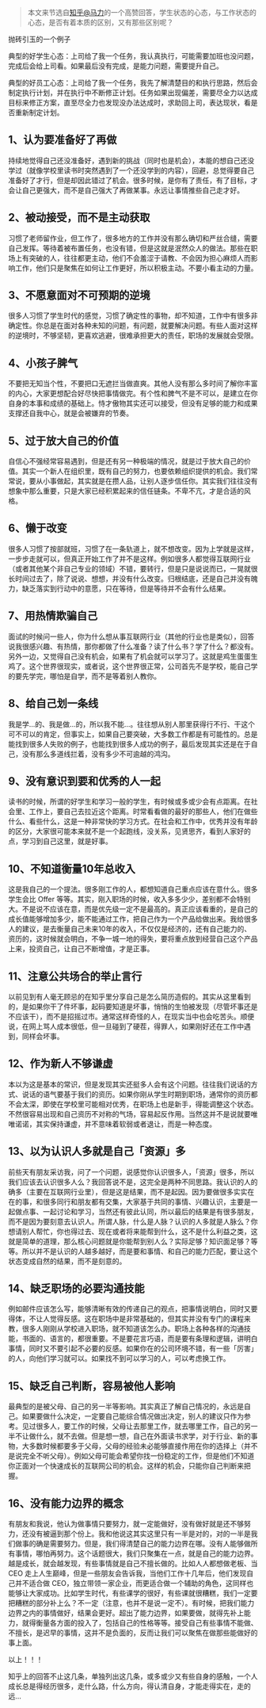 > 本文来节选自[知乎@马力](https://www.zhihu.com/question/41365485)的一个高赞回答，学生状态的心态，与工作状态的心态，是否有着本质的区别，又有那些区别呢？

抛砖引玉的一个例子

典型的好学生心态：上司给了我一个任务，我认真执行，可能需要加班也没问题，完成后会给上司看。如果最后没有完成，是能力问题，需要提升自己。

典型的好员工心态：上司给了我一个任务，我先了解清楚目的和执行思路，然后会制定执行计划，并在执行中不断修正计划。任务如果出现偏差，需要尽全力以达成目标来修正方案，直至尽全力也发现没办法达成时，求助回上司，表达现状，看是否重新制定计划。

## 1、认为要准备好了再做

持续地觉得自己还没准备好，遇到新的挑战（同时也是机会），本能的想自己还没学过（就像学校里读书时突然遇到了一个还没学到的内容），回避，总觉得要自己准备好了才行，但是却因此错过了机会。很多时候，是你有了责任，有了目标，才会让自己更强大，而不是自己强大了再做某事。永远让事情推些自己走才好。

## 2、被动接受，而不是主动获取

习惯了老师留作业，但工作了，很多地方的工作并没有那么确切和严丝合缝，需要自己发挥。等待着被布置任务，也没有错，但是这就是泯然众人的做法。那些在职场上有突破的人，往往都更主动，他们不会羞涩于请教、不会因为担心麻烦人而影响工作，他们只是聚焦在如何让工作更好，所以积极主动。不要小看主动的力量。

## 3、不愿意面对不可预期的逆境

很多人习惯了学生时代的感觉，习惯了确定性的事物，却不知道，工作中有很多非确定性。你总是在面对各种未知的问题，有问题，就要解决问题。有些人面对这样的逆境时，不够坚韧，更喜欢逃避，很难承担更大的责任，职场的发展就会受限。

## 4、小孩子脾气

不要把无知当个性，不要把口无遮拦当做直爽。其他人没有那么多时间了解你丰富的内心，大家更想配合好尽快把事情做完。有个性和脾气不是不可以，是建立在你自身的本事和成绩的基础上。恃才傲物其实还可以接受，但没有足够的能力和成果支撑还自我中心，就是会被嫌弃的节奏。

## 5、过于放大自己的价值

自信心不强经常容易遇到，但是还有另一种极端的情况，就是过于放大自己的价值。其实一个新人在组织里，既有自己的努力，也要依赖组织提供的机会。我们常常说，要从小事做起，其实就是在攒人品，让别人逐步信任你。其实我们往往没有想象中那么重要，只是大家已经积累起来的信任链条。不卑不亢，才是合适的风格。

## 6、懒于改变

很多人习惯了按部就班，习惯了在一条轨道上，就不想改变。因为上学就是这样，一步步走就可以，但真正开始工作了并不是这样。例如很多人都觉得互联网行业（或者其他某个非自己专业的领域）不错，要转行，但是只是说说而已，一晃就很长时间过去了，除了说说、想想，并没有什么改变。归根结底，还是自己并没有魄力，缺乏落实到行动中的意愿，只在等待，但是等待并不会有什么结果。

## 7、用热情欺骗自己

面试的时候问一些人，你为什么想从事互联网行业（其他的行业也是类似），回答说我很感兴趣、有热情，那你都做了什么准备？读了什么书？学了什么？都没有。另外一边，又觉得自己没有机会，如果有了机会就可以学习了。这就是鸡生蛋蛋生鸡了。这个世界很现实，或者说，这个世界很正常，公司首先不是学校，能自己学的要先学完，哪怕是自学，而不是等着别人教你。

## 8、给自己划一条线

我是学...的、我是做...的，所以我不能...。往往想从别人那里获得行不行、干这个可不可以的肯定，但事实上，如果自己要突破，大多数工作都是有可能性的。总是能找到很多人失败的例子，也能找到很多人成功的例子，最后发现其实还是在于自己，没有那么多道线拦着，没有多少不可逾越的鸿沟。

## 9、没有意识到要和优秀的人一起

读书的时候，所谓的好学生和学习一般的学生，有时候或多或少会有点距离。在社会里、工作上，要自己去拉近这个距离。时常看看做的最好的那些人，他们在做些什么、看些什么，这是一种非常快的学习方式。在社会和工作中，优秀并没有年龄的区分，大家很可能本来就不是一个起跑线，没关系，见贤思齐，看到人家好的点，学习到自己这里，就是好事。

## 10、不知道衡量10年总收入

这是我自己的一个提法。很多刚工作的人，都想知道自己重点应该在意什么。很多学生会比 Offer 等等。其实，刚入职场的时候，收入多多少少，差别都不会特别大。不是说不应该在意，而是优先级一定不是最高的。真正应该看重的，是自己的成长值能够增加多少，能不能通过工作，把自己作为一个产品给做出来。我给很多人的建议，是去衡量自己未来10年的收入，不仅仅是经济的，还有自己能力的、资历的，这时候就会明白，不争一城一地的得失，要将重点放到经营自己这个产品上来，投资自己，让自己不断增值，才是正事。

## 11、注意公共场合的举止言行

以前见到有人毫无顾忌的在知乎里分享自己是怎么简历造假的。其实从这里看到的，是如果你干了件坏事，起码要知道是坏事，悄悄的生怕被发现（尽管坏事还是不应该干），而不是招摇过市。通常这样奇怪的人，在现实当中也会吃苦头。顺便说，在网上骂人成本很低，但一旦碰到了硬茬，得罪人，如果刚好还在工作中遇到，同样会坏事。

## 12、作为新人不够谦虚

本以为这是基本的常识，但是发现其实还挺多人会有这个问题。往往我们说话的方式、说话的语气要基于我们的资历。如果你刚从学生时期到职场，通常你的资历都不会太深，即使在学校里可能相对优秀，在职场上也是新手，得能调整这个状态。不然很容易出现和自己资历不对称的气场，容易起反作用。当然这并不是说就要唯唯诺诺，其实保持谦虚，并不意味着软弱或者退让，而是一种态度。

## 13、以为认识人多就是自己「资源」多

前些天有朋友采访我，问了一个问题，说感觉你认识很多人，「资源」很多，所以我们应该去认识很多人么？我回答说不是，这完全是两种不同思路。我认识的人的确多（主要在互联网行业里），但是这是结果，而不是起因。因为要做很多实实在在的事，和很多同行和朋友都有交集，大家基于共同的事情、兴趣认识，主要是一起做点事、一起讨论和学习，当然还有彼此认同，所以最后的结果是有很多朋友，而不是因为要刻意去认识人。所谓人脉，什么是人脉？认识的人多就是人脉么？你想请别人帮忙，你也得过去、现在或者将来能帮到什么，这不是什么利益之类，这就是简单的道理，那么核心问题就是你能帮到别人么？实际足够？知识面足够？等等。所以并不是认识的人越多越好，而是要和事情、和自己的能力匹配，要让这个状态变成自然的结果，而不是刻意的。

## 14、缺乏职场的必要沟通技能

例如邮件应该怎么写，能够清晰有效的传递自己的观点，把事情说明白，同时又要得体，不让人觉得反感。这在职场中是非常基础的，但其实并没有专门的课程来教，很多人刚刚从学校进入职场，就不知道该怎么办。职场上各种各样的沟通技能，书面的、语言的，都很重要。不是要花言巧语，而是要有条理和逻辑，讲明白事情，同时又不要引起不必要的反感。如果你在的公司环境不错，有一些「厉害」的人，向他们学习就可以。如果找不到可以学习的人，可以考虑换工作。

## 15、缺乏自己判断，容易被他人影响

最典型的是被父母、自己的另一半等影响。其实真正了解自己情况的，永远是自己。如果要做什么决定，一定要自己能综合情况做出决定，别人的建议只作为参考。见过很多人，要工作的时候，父母让去那里工作，就去哪里工作，自己的另一半不让做什么，就不去做。但是想一想，自己在外面读书求学，对于行业、新的事物，大多数时候都要多于父母，父母的经验未必能够直接作用在你的选择上（并不是说完全不听父母）。例如父母可能会希望你找一份稳定的工作，但是他们不知道你正面对一个快速成长的互联网公司的机会。这样的机会，只能你自己判断来把握。

## 16、没有能力边界的概念

有朋友和我说，他认为做事情只要努力，就一定能做好，没有做好就是还不够努力，还没有被逼到那个份上。我和他说这其实这里只有一半是对的，对的一半是我们做事的确是需要努力。但是，我们得清楚自己的能力边界在哪。没有人能够做所有事情，哪怕再努力。这个话题很大，我们只聚集在一点，就是自己的能力边界。越是成长，就会越发现，有些事情就是自己不擅长做的。比如人人都想做老板、当 CEO 走上人生巅峰，但是一些朋友会告诉我，当他们工作十几年后，他们发现自己并不适合做 CEO，独立带领一家企业，而更适合做一个辅助的角色，这同样也能够让大家成功。比如学生时代，有些课学的很好，有些课就很糟糕，我们一定要把糟糕的部分补上么？不一定（注意，也并不是说一定不）。有时候，把我们能力边界之内的事情做好，结果会更好。超出了能力边界，如果要做，就得先补上能力，就得衡量各方面的投入了，包括自己的性格等等。接受自己有些事情不能做、不擅长，是迟早的事情，这并不是负面的，反而让我们可以聚焦在做那些能做好的事上面。

以上！！！

知乎上的回答不止这几条，单独列出这几条，或多或少又有些自身的感触，一个人成长总是得经历很多，走什么路，什么方向，得认清自身，才能走得实在，走的远...


